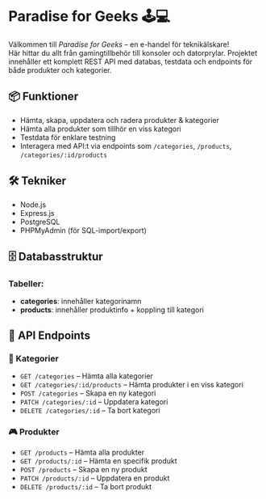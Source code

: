 # Paradise for Geeks 🕹️💻

Välkommen till _Paradise for Geeks_ – en e-handel för teknikälskare!  
Här hittar du allt från gamingtillbehör till konsoler och datorprylar.
Projektet innehåller ett komplett REST API med databas, testdata och endpoints för både produkter och kategorier.

## 📦 Funktioner

- Hämta, skapa, uppdatera och radera produkter & kategorier
- Hämta alla produkter som tillhör en viss kategori
- Testdata för enklare testning
- Interagera med API:t via endpoints som `/categories`, `/products`, `/categories/:id/products`

## 🛠 Tekniker

- Node.js
- Express.js
- PostgreSQL
- PHPMyAdmin (för SQL-import/export)

## 🗄️ Databasstruktur

### Tabeller:

- **categories**: innehåller kategorinamn
- **products**: innehåller produktinfo + koppling till kategori

## 🔗 API Endpoints

### 📂 Kategorier

- `GET /categories` – Hämta alla kategorier
- `GET /categories/:id/products` – Hämta produkter i en viss kategori
- `POST /categories` – Skapa en ny kategori
- `PATCH /categories/:id` – Uppdatera kategori
- `DELETE /categories/:id` – Ta bort kategori

### 🎮 Produkter

- `GET /products` – Hämta alla produkter
- `GET /products/:id` – Hämta en specifik produkt
- `POST /products` – Skapa en ny produkt
- `PATCH /products/:id` – Uppdatera en produkt
- `DELETE /products/:id` – Ta bort produkt

